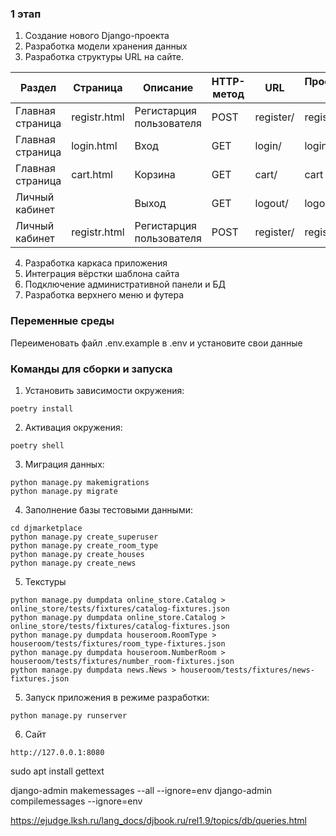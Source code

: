 ### 1 этап
1. Создание нового Django-проекта
2. Разработка модели хранения данных
3. Разработка структуры URL на сайте.

| Раздел | Страница     | Описание                 | HTTP-метод | URL       | Пространство имен |
|--------|--------------|--------------------------|------------|-----------|-------------------|
|Главная страница| registr.html | Регистарция пользователя | POST       | register/ | register          |
|Главная страница| login.html   | Вход                     | GET        | login/    | login             |
|Главная страница| cart.html    | Корзина                  | GET        | cart/     | cart              |
|Личный кабинет|              | Выход                    | GET        | logout/   | logout            |
|Личный кабинет| registr.html | Регистарция пользователя | POST       | register/ | register          |
4. Разработка каркаса приложения
5. Интеграция вёрстки шаблона сайта
6. Подключение административной панели и БД
7. Разработка верхнего меню и футера


### Переменные среды
Переименовать файл .env.example в .env и установите свои данные

### Команды для сборки и запуска

1. Установить зависимости окружения: 
```
poetry install
```
2. Активация окружения: 
```
poetry shell
```
3. Миграция данных: 
```
python manage.py makemigrations
python manage.py migrate
```
4. Заполнение базы тестовыми данными:
```
cd djmarketplace
python manage.py create_superuser
python manage.py create_room_type
python manage.py create_houses
python manage.py create_news
```
5. Текстуры
```
python manage.py dumpdata online_store.Catalog > online_store/tests/fixtures/catalog-fixtures.json
python manage.py dumpdata online_store.Catalog > online_store/tests/fixtures/catalog-fixtures.json
python manage.py dumpdata houseroom.RoomType > houseroom/tests/fixtures/room_type-fixtures.json  
python manage.py dumpdata houseroom.NumberRoom > houseroom/tests/fixtures/number_room-fixtures.json 
python manage.py dumpdata news.News > houseroom/tests/fixtures/news-fixtures.json    
```
5. Запуск приложения в режиме разработки:
```
python manage.py runserver
```

6. Сайт
```
http://127.0.0.1:8080
```

sudo apt install gettext

django-admin makemessages --all --ignore=env
django-admin compilemessages --ignore=env


https://ejudge.lksh.ru/lang_docs/djbook.ru/rel1.9/topics/db/queries.html